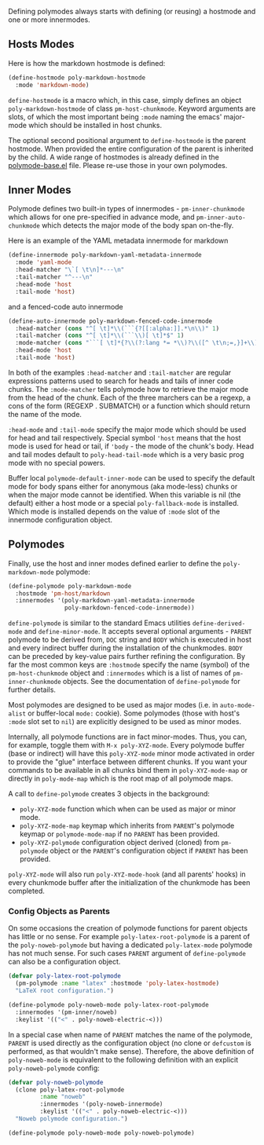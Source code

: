 
Defining polymodes always starts with defining (or reusing) a hostmode and one
or more innermodes.

## Hosts Modes

Here is how the markdown hostmode is defined:


```el
(define-hostmode poly-markdown-hostmode
  :mode 'markdown-mode)
```

`define-hostmode` is a macro which, in this case, simply defines an object
`poly-markdown-hostmode` of class `pm-host-chunkmode`. Keyword arguments are
slots, of which the most important being `:mode` naming the emacs' major-mode
which should be installed in host chunks.

The optional second positional argument to `define-hostmode` is the parent
hostmode. When provided the entire configuration of the parent is inherited by
the child. A wide range of hostmodes is already defined in the
[polymode-base.el](https://github.com/polymode/polymode/blob/master/polymode-base.el)
file. Please re-use those in your own polymodes.

## Inner Modes

Polymode defines two built-in types of innermodes - `pm-inner-chunkmode` which
allows for one pre-specified in advance mode, and `pm-inner-auto-chunkmode`
which detects the major mode of the body span on-the-fly.

Here is an example of the YAML metadata innermode for markdown

```el
(define-innermode poly-markdown-yaml-metadata-innermode
  :mode 'yaml-mode
  :head-matcher "\`[ \t\n]*---\n"
  :tail-matcher "^---\n"
  :head-mode 'host
  :tail-mode 'host)
```

and a fenced-code auto innermode

```el
(define-auto-innermode poly-markdown-fenced-code-innermode
  :head-matcher (cons "^[ \t]*\\(```{?[[:alpha:]].*\n\\)" 1)
  :tail-matcher (cons "^[ \t]*\\(```\\)[ \t]*$" 1)
  :mode-matcher (cons "```[ \t]*{?\\(?:lang *= *\\)?\\([^ \t\n;=,}]+\\)" 1)
  :head-mode 'host
  :tail-mode 'host)
```

In both of the examples `:head-matcher` and `:tail-matcher` are regular
expressions patterns used to search for heads and tails of inner code
chunks. The `:mode-matcher` tells polymode how to retrieve the major mode from
the head of the chunk. Each of the three marchers can be a regexp, a cons of the
form (REGEXP . SUBMATCH) or a function which should return the name of the mode.

`:head-mode` and `:tail-mode` specify the major mode which should be used for
head and tail respectively. Special symbol `'host` means that the host mode is
used for head or tail, if `'body` - the mode of the chunk's body. Head and tail
modes default to `poly-head-tail-mode` which is a very basic prog mode with no
special powers.

Buffer local `polymode-default-inner-mode` can be used to specify the default
mode for body spans either for anonymous (aka mode-less) chunks or when the
major mode cannot be identified. When this variable is nil (the default) either
a host mode or a special `poly-fallback-mode` is installed. Which mode is
installed depends on the value of `:mode` slot of the innermode configuration
object.

## Polymodes

Finally, use the host and inner modes defined earlier to define the
`poly-markdown-mode` polymode:

```el
(define-polymode poly-markdown-mode
  :hostmode 'pm-host/markdown
  :innermodes '(poly-markdown-yaml-metadata-innermode
                poly-markdown-fenced-code-innermode))
```

`define-polymode` is similar to the standard Emacs utilities
`define-derived-mode` and `define-minor-mode`. It accepts several optional
arguments - `PARENT` polymode to be derived from, `DOC` string and `BODY` which
is executed in host and every indirect buffer during the installation of the
chunkmodes. `BODY` can be preceded by key-value pairs further refining the
configuration. By far the most common keys are `:hostmode` specify the name
(symbol) of the `pm-host-chunkmode` object and `:innermodes` which is a list of
names of `pm-inner-chunkmode` objects. See the documentation of
`define-polymode` for further details.

Most polymodes are designed to be used as major modes (i.e. in `auto-mode-alist`
or buffer-local `mode:` cookie). Some polymodes (those with host's `:mode` slot
set to `nil`) are explicitly designed to be used as minor modes.

Internally, all polymode functions are in fact minor-modes. Thus, you can, for
example, toggle them with `M-x poly-XYZ-mode`. Every polymode buffer (base or
indirect) will have this `poly-XYZ-mode` minor mode activated in order to
provide the "glue" interface between different chunks. If you want your commands
to be available in all chunks bind them in `poly-XYZ-mode-map` or directly in
`poly-mode-map` which is the root map of all polymode maps.

A call to `define-polymode` creates 3 objects in the background:

  - `poly-XYZ-mode` function which when can be used as major or minor mode.
  - `poly-XYZ-mode-map` keymap which inherits from `PARENT`'s polymode keymap
    or `polymode-mode-map` if no `PARENT` has been provided.
  - `poly-XYZ-polymode` configuration object derived (cloned) from `pm-polymode`
    object or the `PARENT`'s configuration object if `PARENT` has been provided.
    
`poly-XYZ-mode` will also run `poly-XYZ-mode-hook` (and all parents' hooks) in
every chunkmode buffer after the initialization of the chunkmode has been
completed.

### Config Objects as Parents 

On some occasions the creation of polymode functions for parent objects has
little or no sense. For example `poly-latex-root-polymode` is a parent of the
`poly-noweb-polymode` but having a dedicated `poly-latex-mode` polymode has not
much sense. For such cases `PARENT` argument of `define-polymode` can also be a
configuration object.

```el
(defvar poly-latex-root-polymode
  (pm-polymode :name "latex" :hostmode 'poly-latex-hostmode)
  "LaTeX root configuration.")

(define-polymode poly-noweb-mode poly-latex-root-polymode
  :innermodes '(pm-inner/noweb)
  :keylist '(("<" . poly-noweb-electric-<)))
```

In a special case when name of `PARENT` matches the name of the polymode,
`PARENT` is used directly as the configuration object (no clone or `defcustom`
is performed, as that wouldn't make sense). Therefore, the above definition of
`poly-noweb-mode` is equivalent to the following definition with an explicit
`poly-noweb-polymode` config:

```el
(defvar poly-noweb-polymode
  (clone poly-latex-root-polymode
         :name "noweb"
         :innermodes '(poly-noweb-innermode)
         :keylist '(("<" . poly-noweb-electric-<)))
  "Noweb polymode configuration.")

(define-polymode poly-noweb-mode poly-noweb-polymode)
```

